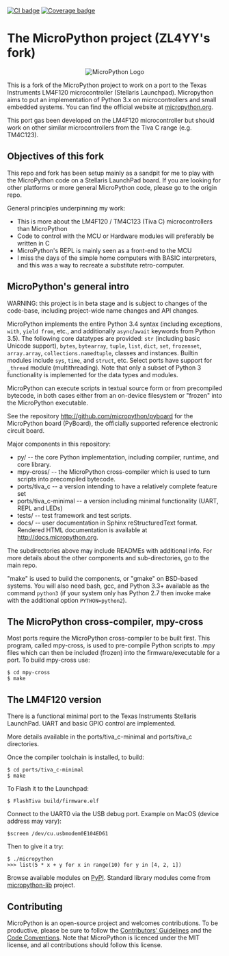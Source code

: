 [![CI badge](https://github.com/micropython/micropython/workflows/unix%20port/badge.svg)](https://github.com/micropython/micropython/actions?query=branch%3Amaster+event%3Apush) [![Coverage badge](https://coveralls.io/repos/micropython/micropython/badge.png?branch=master)](https://coveralls.io/r/micropython/micropython?branch=master)

The MicroPython project (ZL4YY's fork)
======================================
<p align="center">
  <img src="https://raw.githubusercontent.com/micropython/micropython/master/logo/upython-with-micro.jpg" alt="MicroPython Logo"/>
</p>

This is a fork of the MicroPython project to work on a port to the
Texas Instruments LM4F120 microcontroller (Stellaris Launchpad).
Micropython aims to put an implementation of Python 3.x on microcontrollers and small
embedded systems. You can find the official website at [micropython.org](http://www.micropython.org).

This port gas been developed on the LM4F120 microcontroller but should work
on other similar microcontrollers from the Tiva C range (e.g. TM4C123).

Objectives of this fork
-----------------------
This repo and fork has been setup mainly as a sandpit for me to play with the MicroPython
code on a Stellaris LaunchPad board. If you are looking for other platforms or more
general MicroPython code, please go to the origin repo.

General principles underpinning my work:
- This is more about the LM4F120 / TM4C123 (Tiva C) microcontrollers than MicroPython
- Code to control with the MCU or Hardware modules will preferably be written in C
- MicroPython's REPL is mainly seen as a front-end to the MCU
- I miss the days of the simple home computers with BASIC interpreters, and this was a
way to recreate a substitute retro-computer.

MicroPython's general intro
---------------------------
WARNING: this project is in beta stage and is subject to changes of the
code-base, including project-wide name changes and API changes.

MicroPython implements the entire Python 3.4 syntax (including exceptions,
`with`, `yield from`, etc., and additionally `async`/`await` keywords from
Python 3.5). The following core datatypes are provided: `str` (including
basic Unicode support), `bytes`, `bytearray`, `tuple`, `list`, `dict`, `set`,
`frozenset`, `array.array`, `collections.namedtuple`, classes and instances.
Builtin modules include `sys`, `time`, and `struct`, etc. Select ports have
support for `_thread` module (multithreading). Note that only a subset of
Python 3 functionality is implemented for the data types and modules.

MicroPython can execute scripts in textual source form or from precompiled
bytecode, in both cases either from an on-device filesystem or "frozen" into
the MicroPython executable.

See the repository http://github.com/micropython/pyboard for the MicroPython
board (PyBoard), the officially supported reference electronic circuit board.

Major components in this repository:
- py/ -- the core Python implementation, including compiler, runtime, and
  core library.
- mpy-cross/ -- the MicroPython cross-compiler which is used to turn scripts
  into precompiled bytecode.
- ports/tiva_c -- a version intending to have a relatively complete feature set
- ports/tiva_c-minimal -- a version including minimal functionality (UART, REPL and LEDs)
- tests/ -- test framework and test scripts.
- docs/ -- user documentation in Sphinx reStructuredText format. Rendered
  HTML documentation is available at http://docs.micropython.org.

The subdirectories above may include READMEs with additional info. For more details
about the other components and sub-directories, go to the main repo.

"make" is used to build the components, or "gmake" on BSD-based systems.
You will also need bash, gcc, and Python 3.3+ available as the command `python3`
(if your system only has Python 2.7 then invoke make with the additional option
`PYTHON=python2`).

The MicroPython cross-compiler, mpy-cross
-----------------------------------------

Most ports require the MicroPython cross-compiler to be built first.  This
program, called mpy-cross, is used to pre-compile Python scripts to .mpy
files which can then be included (frozen) into the firmware/executable for
a port.  To build mpy-cross use:

    $ cd mpy-cross
    $ make


The LM4F120 version
-------------------

There is a functional minimal port to the Texas Instruments Stellaris LaunchPad.
UART and basic GPIO control are implemented.

More details available in the ports/tiva_c-minimal and ports/tiva_c directories.

Once the compiler toolchain is installed, to build:

    $ cd ports/tiva_c-minimal
    $ make

To Flash it to the Launchpad:
	
	$ FlashTiva build/firmware.elf

Connect to the UART0 via the USB debug port. Example on MacOS (device address may vary):

	$screen /dev/cu.usbmodem0E104ED61

Then to give it a try:

    $ ./micropython
    >>> list(5 * x + y for x in range(10) for y in [4, 2, 1])

Browse available modules on
[PyPI](https://pypi.python.org/pypi?%3Aaction=search&term=micropython).
Standard library modules come from
[micropython-lib](https://github.com/micropython/micropython-lib) project.

Contributing
------------

MicroPython is an open-source project and welcomes contributions. To be
productive, please be sure to follow the
[Contributors' Guidelines](https://github.com/micropython/micropython/wiki/ContributorGuidelines)
and the [Code Conventions](https://github.com/micropython/micropython/blob/master/CODECONVENTIONS.md).
Note that MicroPython is licenced under the MIT license, and all contributions
should follow this license.
